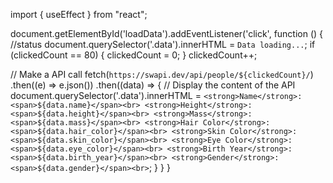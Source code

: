 import { useEffect } from "react";

document.getElementById('loadData').addEventListener('click', function () {
  //status
  document.querySelector('.data').innerHTML = `Data loading...`;
  if (clickedCount == 80) {
    clickedCount = 0;
  }
  clickedCount++;

  // Make a API call
  fetch(`https://swapi.dev/api/people/${clickedCount}/`)
    .then((e) => e.json())
    .then((data) => {
      // Display the content of the API
      document.querySelector('.data').innerHTML = `
          <strong>Name</strong>: <span>${data.name}</span><br>
          <strong>Height</strong>: <span>${data.height}</span><br>
          <strong>Mass</strong>: <span>${data.mass}</span><br>
          <strong>Hair Color</strong>: <span>${data.hair_color}</span><br>
          <strong>Skin Color</strong>: <span>${data.skin_color}</span><br>
          <strong>Eye Color</strong>: <span>${data.eye_color}</span><br>
          <strong>Birth Year</strong>: <span>${data.birth_year}</span><br>
          <strong>Gender</strong>: <span>${data.gender}</span><br>
      `;
    }
  }
}
